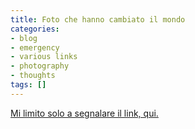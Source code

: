 ```yaml
---
title: Foto che hanno cambiato il mondo
categories:
- blog
- emergency
- various links
- photography
- thoughts
tags: []
---
```

[Mi limito solo a segnalare il link,
qui.](http://photosthatchangedtheworld.com/
"http://photosthatchangedtheworld.com/" )

